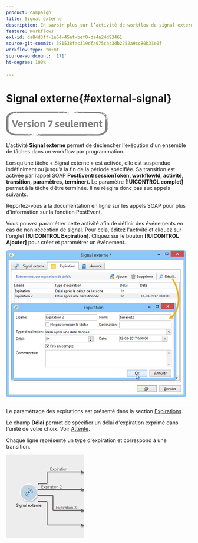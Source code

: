 ```yaml
---
product: campaign
title: Signal externe
description: En savoir plus sur l’activité de workflow de signal externe
feature: Workflows
exl-id: da84d3ff-1e64-45ef-bef0-da4a24d93461
source-git-commit: 381538fac319dfa075cac3db2252a9cc80b31e0f
workflow-type: tm+mt
source-wordcount: '171'
ht-degree: 100%

---
```


# Signal externe{#external-signal}

![](../../assets/v7-only.svg)

L&#39;activité **Signal externe** permet de déclencher l&#39;exécution d&#39;un ensemble de tâches dans un workflow par programmation.

Lorsqu’une tâche « Signal externe » est activée, elle est suspendue indéfiniment ou jusqu’à la fin de la période spécifiée. Sa transition est activée par l’appel SOAP **PostEvent(sessionToken, workflowId, activité, transition, paramètres, terminer).** Le paramètre **[!UICONTROL complet]** permet à la tâche d’être terminée. Il ne réagira donc pas aux appels suivants.

Reportez-vous à la documentation en ligne sur les appels SOAP pour plus d&#39;information sur la fonction PostEvent.

Vous pouvez paramétrer cette activité afin de définir des événements en cas de non-réception de signal. Pour cela, éditez l&#39;activité et cliquez sur l&#39;onglet **[!UICONTROL Expiration]**. Cliquez sur le bouton **[!UICONTROL Ajouter]** pour créer et paramétrer un événement.

![](assets/edit_signal.png)

Le paramétrage des expirations est présenté dans la section [Expirations](defining-approvals.md).

Le champ **Délai** permet de spécifier un délai d&#39;expiration exprimé dans l&#39;unité de votre choix. Voir [Attente](wait.md).

Chaque ligne représente un type d&#39;expiration et correspond à une transition.

![](assets/external_sign_diag.png)
